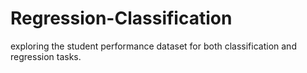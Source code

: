 # Regression-Classification
exploring the student performance dataset for both  classification and regression tasks.
